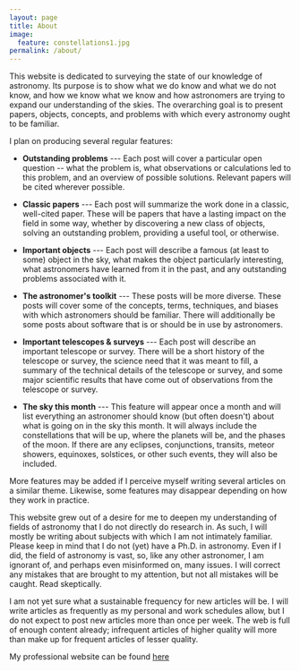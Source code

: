 ```yaml
---
layout: page
title: About
image:
  feature: constellations1.jpg
permalink: /about/
---
```


This website is dedicated to surveying the state of our knowledge of
astronomy.  Its purpose is to show what we do know and what we do not know,
and how we know what we know and how astronomers are trying to expand our
understanding of the skies.  The overarching goal is to present papers,
objects, concepts, and problems with which every astronomy ought to be
familiar. 

I plan on producing several regular features:

- **Outstanding problems** ---
    Each post will cover a particular open question -- what the problem is,
    what observations or calculations led to this problem, and an overview
    of possible solutions.  Relevant papers will be cited wherever possible.

- **Classic papers** --- Each post will summarize the work done in a
  classic, well-cited paper.  These will be papers that have a lasting
  impact on the field in some way, whether by discovering a new class of
  objects, solving an outstanding problem, providing a useful tool, or
  otherwise.  

- **Important objects** --- Each post will describe a famous (at least to
  some) object in the sky, what makes the object particularly interesting,
  what astronomers have learned from it in the past, and any outstanding
  problems associated with it.

- **The astronomer's toolkit** --- These posts will be more diverse.  These
  posts will cover some of the concepts, terms, techniques, and biases with
  which astronomers should be familiar.  There will additionally be some
  posts about software that is or should be in use by astronomers.   

- **Important telescopes & surveys** --- Each post will describe an
  important telescope or survey.  There will be a short history of the
  telescope or survey, the science need that it was meant to fill, a summary
  of the technical details of the telescope or survey, and some major
  scientific results that have come out of observations from the telescope
  or survey. 

- **The sky this month** --- This feature will appear once a month and will
  list everything an astronomer should know (but often doesn't) about what
  is going on in the sky this month.  It will always include the
  constellations that will be up, where the planets will be, and the phases
  of the moon.  If there are any eclipses, conjunctions, transits, meteor
  showers, equinoxes, solstices, or other such events, they will also be
  included.

More features may be added if I perceive myself writing several articles on
a similar theme.  Likewise, some features may disappear depending on how
they work in practice. 

This website grew out of a desire for me to deepen my understanding of
fields of astronomy that I do not directly do research in.  As such, I will
mostly be writing about subjects with which I am not intimately familiar.
Please keep in mind that I do not (yet) have a Ph.D. in astronomy.  Even if
I did, the field of astronomy is vast, so, like any other astronomer, I am
ignorant of, and perhaps even misinformed on, many issues.  I will correct
any mistakes that are brought to my attention, but not all mistakes will be
caught.  Read skeptically.

I am not yet sure what a sustainable frequency for new articles will be.  I
will write articles as frequently as my personal and work schedules allow, but
I do not expect to post new articles more than once per week.  The web is full
of enough content already; infrequent articles of higher quality will more
than make up for frequent articles of lesser quality. 

My professional website can be found
[here](http://www.astronomy.ohio-state.edu/~antognini/)
